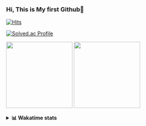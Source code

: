 ### Hi, This is My first Github👋
[![Hits](https://hits.seeyoufarm.com/api/count/incr/badge.svg?url=https%3A%2F%2Fgithub.com%2FJonghyun-Park1027&count_bg=%2379C83D&title_bg=%23555555&icon=&icon_color=%23E7E7E7&title=hits&edge_flat=false)](https://hits.seeyoufarm.com)
<br>

[![Solved.ac Profile](http://mazassumnida.wtf/api/v2/generate_badge?boj=ppjjhh1027)](https://solved.ac/ppjjhh1027/)

<p>
  <img height="180em" src="https://github-readme-stats-eight-rho-29.vercel.app/api?username=Jonghyun-Park1027&show_icons=true&include_all_commits=true&bg_color=30,e96443,904e95&title_color=fff&text_color=fff">
  <img height="180em" src="https://github-readme-stats-eight-rho-29.vercel.app/api/top-langs/?username=Jonghyun-Park1027&layout=compact&bg_color=30,e96443,904e95&title_color=fff&text_color=fff">


</p>
<details>
<summary><b>📊 Wakatime stats</b><br></summary>
<div>
<hr/>




<!--START_SECTION:waka-->
![Code Time](http://img.shields.io/badge/Code%20Time-190%20hrs%2025%20mins-blue)

![Profile Views](http://img.shields.io/badge/Profile%20Views-3-blue)

**🐱 My GitHub Data** 

> 📦 70.9 kB Used in GitHub's Storage 
 > 
> 🏆 93 Contributions in the Year 2023
 > 
> 🚫 Not Opted to Hire
 > 
> 📜 13 Public Repositories 
 > 
> 🔑 8 Private Repositories 
 > 
**I'm an Early 🐤** 

```text
🌞 Morning                32 commits          ████░░░░░░░░░░░░░░░░░░░░░   17.02 % 
🌆 Daytime                93 commits          ████████████░░░░░░░░░░░░░   49.47 % 
🌃 Evening                57 commits          ████████░░░░░░░░░░░░░░░░░   30.32 % 
🌙 Night                  6 commits           █░░░░░░░░░░░░░░░░░░░░░░░░   03.19 % 
```
📅 **I'm Most Productive on Sunday** 

```text
Monday                   23 commits          ███░░░░░░░░░░░░░░░░░░░░░░   12.23 % 
Tuesday                  14 commits          ██░░░░░░░░░░░░░░░░░░░░░░░   07.45 % 
Wednesday                16 commits          ██░░░░░░░░░░░░░░░░░░░░░░░   08.51 % 
Thursday                 10 commits          █░░░░░░░░░░░░░░░░░░░░░░░░   05.32 % 
Friday                   37 commits          █████░░░░░░░░░░░░░░░░░░░░   19.68 % 
Saturday                 42 commits          ██████░░░░░░░░░░░░░░░░░░░   22.34 % 
Sunday                   46 commits          ██████░░░░░░░░░░░░░░░░░░░   24.47 % 
```


📊 **This Week I Spent My Time On** 

```text
🕑︎ Time Zone: Asia/Seoul

💬 Programming Languages: 
Jupyter                  7 hrs 50 mins       ███████████████████░░░░░░   76.61 % 
Python                   1 hr 48 mins        ████░░░░░░░░░░░░░░░░░░░░░   17.69 % 
GitIgnore file           15 mins             █░░░░░░░░░░░░░░░░░░░░░░░░   02.59 % 
Markdown                 10 mins             ░░░░░░░░░░░░░░░░░░░░░░░░░   01.64 % 
Text                     7 mins              ░░░░░░░░░░░░░░░░░░░░░░░░░   01.26 % 

🔥 Editors: 
PyCharm                  10 hrs 13 mins      █████████████████████████   100.00 % 

🐱‍💻 Projects: 
statistics               3 hrs 40 mins       █████████░░░░░░░░░░░░░░░░   36.00 % 
고려대SW                    3 hrs 37 mins       █████████░░░░░░░░░░░░░░░░   35.46 % 
Codingtest-practice      2 hrs 1 min         █████░░░░░░░░░░░░░░░░░░░░   19.84 % 
Unknown Project          30 mins             █░░░░░░░░░░░░░░░░░░░░░░░░   04.96 % 
openai-quickstart-python 22 mins             █░░░░░░░░░░░░░░░░░░░░░░░░   03.60 % 

💻 Operating System: 
Windows                  10 hrs 13 mins      █████████████████████████   100.00 % 
```

**I Mostly Code in Jupyter Notebook** 

```text
Jupyter Notebook         9 repos             ███████████████░░░░░░░░░░   60.00 % 
HTML                     3 repos             █████░░░░░░░░░░░░░░░░░░░░   20.00 % 
Python                   2 repos             ███░░░░░░░░░░░░░░░░░░░░░░   13.33 % 
R                        1 repo              ██░░░░░░░░░░░░░░░░░░░░░░░   06.67 % 
```




 Last Updated on 15/04/2023 18:33:45 UTC
<!--END_SECTION:waka-->
</details>



